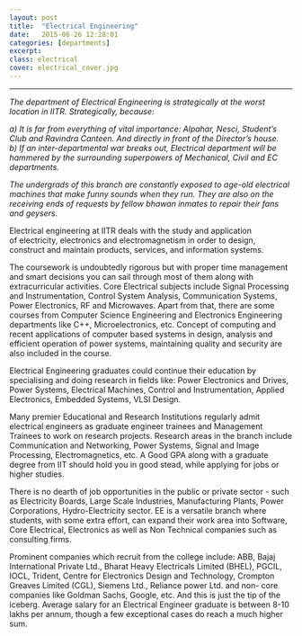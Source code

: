 ```yaml
---
layout: post
title:  "Electrical Engineering"
date:   2015-06-26 12:28:01
categories: [departments]
excerpt: 
class: electrical
cover: electrical_cover.jpg
--- 	
```

--------------------------------
_The department of Electrical Engineering is strategically at the worst location in IITR.
Strategically, because:_

_a) It is far from everything of vital importance: Alpahar, Nesci, Student’s Club and Ravindra 
Canteen. And directly in front of the Director’s house._<br />
_b) If an inter-departmental war breaks out, Electrical department will be hammered by the 
surrounding superpowers of Mechanical, Civil and EC departments._

_The undergrads of this branch are constantly exposed to age-old electrical machines that make 
funny sounds when they run. They are also on the receiving ends of requests by fellow bhawan 
inmates to repair their fans and geysers._

Electrical engineering at IITR deals with the study and application of electricity, electronics and 
electromagnetism in order to design, construct and maintain products, services, and 
information systems.

The coursework is undoubtedly rigorous but with proper time management and smart 
decisions you can sail through most of them along with extracurricular activities. Core Electrical 
subjects include Signal Processing and Instrumentation, Control System Analysis, 
Communication Systems, Power Electronics, RF and Microwaves. Apart from that, there are 
some courses from Computer Science Engineering and Electronics Engineering departments like 
C++, Microelectronics, etc. Concept of computing and recent applications of computer based 
systems in design, analysis and efficient operation of power systems, maintaining quality and 
security are also included in the course.

Electrical Engineering graduates could continue their education by specialising and doing 
research in fields like: Power Electronics and Drives, Power Systems, Electrical Machines, 
Control and Instrumentation, Applied Electronics, Embedded Systems, VLSI Design.  

Many premier Educational and Research Institutions regularly admit electrical engineers as 
graduate engineer trainees and Management Trainees to work on research projects. Research 
areas in the branch include Communication and Networking, Power Systems, Signal and Image 
Processing, Electromagnetics, etc. A Good GPA along with a graduate degree from IIT should 
hold you in good stead, while applying for jobs or higher studies.

There is no dearth of job opportunities in the public or private sector - such as Electricity 
Boards, Large Scale Industries, Manufacturing Plants, Power Corporations, Hydro-Electricity 
sector. EE is a versatile branch where students, with some extra effort, can expand their work 
area into Software, Core Electrical, Electronics as well as Non Technical companies such as 
consulting firms. 

Prominent companies which recruit from the college include: ABB, Bajaj International Private 
Ltd., Bharat Heavy Electricals Limited (BHEL), PGCIL, IOCL, Trident, Centre for Electronics Design 
and Technology, Crompton Greaves Limited (CGL), Siemens Ltd., Reliance power Ltd. and non-
core companies like Goldman Sachs, Google, etc. And this is just the tip of the iceberg. Average 
salary for an Electrical Engineer graduate is between 8-10 lakhs per annum, though a few 
exceptional cases do reach a much higher sum.

